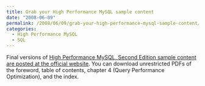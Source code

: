 ```yaml
---
title: Grab your High Performance MySQL sample content
date: "2008-06-09"
permalink: /2008/06/09/grab-your-high-performance-mysql-sample-content/
categories:
  - High Performance MySQL
  - SQL
---
```

Final versions of [High Performance MySQL, Second Edition sample content are posted at the official website][1]. You can download unrestricted PDFs of the foreword, table of contents, chapter 4 (Query Performance Optimization), and the index.

 [1]: http://www.highperfmysql.com/
